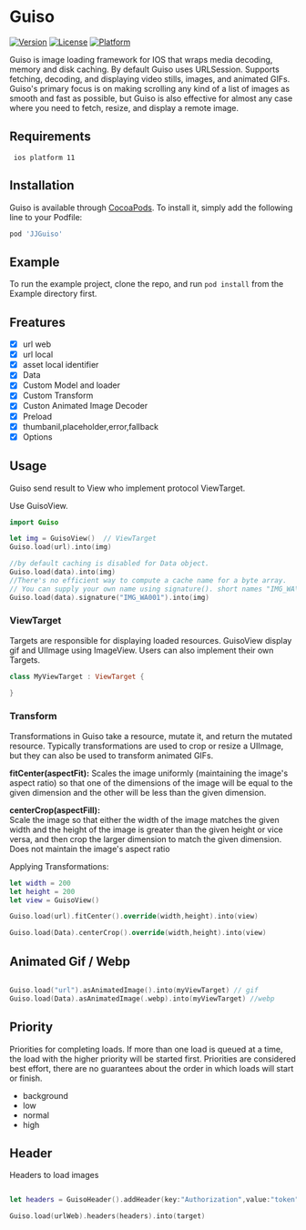# Guiso
[![Version](https://img.shields.io/cocoapods/v/Guiso.svg?style=flat)](https://cocoapods.org/pods/Guiso)
[![License](https://img.shields.io/cocoapods/l/Guiso.svg?style=flat)](https://cocoapods.org/pods/Guiso)
[![Platform](https://img.shields.io/cocoapods/p/Guiso.svg?style=flat)](https://cocoapods.org/pods/Guiso)

Guiso is image loading framework for IOS that wraps media decoding, memory and disk caching.
By default Guiso uses URLSession. Supports fetching, decoding, and displaying video stills, images, and animated GIFs.
Guiso's primary focus is on making scrolling any kind of a list of images as smooth and fast as possible, but Guiso is also effective for almost any case where you need to fetch, resize, and display a remote image.

## Requirements

```
 ios platform 11
```

## Installation

Guiso is available through [CocoaPods](https://cocoapods.org). To install
it, simply add the following line to your Podfile:

```ruby
pod 'JJGuiso'
```

## Example

To run the example project, clone the repo, and run `pod install` from the Example directory first.


## Freatures

- [x] url web
- [x] url local
- [x] asset local identifier
- [x] Data
- [x] Custom Model and loader
- [x] Custom Transform
- [x] Custon Animated Image Decoder
- [x] Preload
- [x] thumbanil,placeholder,error,fallback
- [x] Options 

## Usage

Guiso send result to View who implement protocol ViewTarget.

Use GuisoView.

```swift
import Guiso

let img = GuisoView()  // ViewTarget
Guiso.load(url).into(img)

//by default caching is disabled for Data object.
Guiso.load(data).into(img)
//There's no efficient way to compute a cache name for a byte array. 
// You can supply your own name using signature(). short names "IMG_WA\(self.count)"
Guiso.load(data).signature("IMG_WA001").into(img)

```

### ViewTarget

Targets are responsible for displaying loaded resources. GuisoView display gif and UIImage using ImageView. Users can also implement their own Targets.

```swift
class MyViewTarget : ViewTarget {

}
```

### **Transform**

Transformations in Guiso take a resource, mutate it, and return the mutated resource. Typically transformations are used to crop or resize a UIImage, but they can also be used to transform animated GIFs.

**fitCenter(aspectFit):**
Scales the image uniformly (maintaining the image's aspect ratio) so that one of the dimensions of the image will be equal to the given dimension and the other will be less than the given dimension.

**centerCrop(aspectFill):**  
Scale the image so that either the width of the image matches the given width and the height of the image is greater than the given height or vice versa, and then crop the larger dimension to match the given dimension. Does not maintain the image's aspect ratio  


Applying Transformations:

```swift
let width = 200
let height = 200
let view = GuisoView()

Guiso.load(url).fitCenter().override(width,height).into(view)

Guiso.load(Data).centerCrop().override(width,height).into(view)

```

## Animated Gif / Webp

```swift

Guiso.load("url").asAnimatedImage().into(myViewTarget) // gif
Guiso.load(Data).asAnimatedImage(.webp).into(myViewTarget) //webp
```
## Priority

Priorities for completing loads. If more than one load is queued at a time, the load with the higher priority will be started first. Priorities are considered best effort, there are no guarantees about the order in which loads will start or finish.

- background
- low
- normal
- high

## Header

Headers to load images 

```swift

let headers = GuisoHeader().addHeader(key:"Authorization",value:"token")

Guiso.load(urlWeb).headers(headers).into(target)

```
